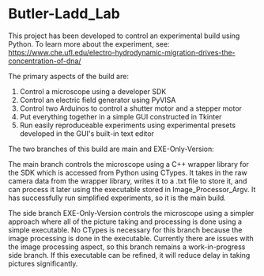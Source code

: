 # Butler-Ladd_Lab

This project has been developed to control an experimental build using Python. To learn more about the experiment, see:
https://www.che.ufl.edu/electro-hydrodynamic-migration-drives-the-concentration-of-dna/

The primary aspects of the build are:
1) Control a microscope using a developer SDK
2) Control an electric field generator using PyVISA
3) Control two Arduinos to control a shutter motor and a stepper motor
4) Put everything together in a simple GUI constructed in Tkinter
5) Run easily reproduceable experiments using experimental presets developed in the GUI's built-in text editor

The two branches of this build are main and EXE-Only-Version:

The main branch controls the microscope using a C++ wrapper library for the SDK which is accessed from Python using CTypes. 
  It takes in the raw camera data from the wrapper library, writes it to a .txt file to store it, and can process it later using the executable stored in Image_Processor_Argv.
  It has successfully run simplified experiments, so it is the main build.
  
The side branch EXE-Only-Version controls the microscope using a simpler approach where all of the picture taking and processing is done using a simple executable.
  No CTypes is necessary for this branch because the image processing is done in the executable. Currently there are issues with the image processing aspect, so this
  branch remains a work-in-progress side branch. If this executable can be refined, it will reduce delay in taking pictures significantly.
